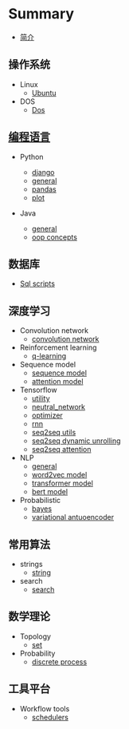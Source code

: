 # Summary
* [简介](README.md)

## 操作系统

* Linux
    * [Ubuntu](OS/linux/ubuntu.md)
* DOS
    * [Dos](OS/dos/batch.md)

## [编程语言](ProgrammingLanguage/contents.md)

* Python
    * [django](ProgrammingLanguage/python/django.md)
    * [general](ProgrammingLanguage/python/general.md)
    * [pandas](ProgrammingLanguage/python/pandas.md)
    * [plot](ProgrammingLanguage/python/plot.md)

* Java
    * [general](ProgrammingLanguage/java/geneal.md)
    * [oop concepts](ProgrammingLanguage/java/oop.md)

## 数据库
* [Sql scripts](Database/sql_scripts.md)

## 深度学习
* Convolution network
  * [convolution network](DeepLearning/convolution/conv_network.md)
* Reinforcement learning
    * [q-learning](DeepLearning/reinforcement/q-learning.md)
* Sequence model
    * [sequence model](DeepLearning/sequence_model/sequence_model.md)
    * [attention model](DeepLearning/sequence_model/attention.md)
* Tensorflow
    * [utility](DeepLearning/tensorflow/utils.md)
    * [neutral_network](DeepLearning/tensorflow/neutral_network.md)
    * [optimizer](DeepLearning/tensorflow/optimizer.md)
    * [rnn](DeepLearning/tensorflow/rnn.md)
    * [seq2seq utils](DeepLearning/tensorflow/seq2seq_utils.md)
    * [seq2seq dynamic unrolling](DeepLearning/tensorflow/seq2seq_dynamic.md)
    * [seq2seq attention](DeepLearning/tensorflow/seq2seq_attention.md)
* NLP
    * [general](DeepLearning/nlp/general.md)
    * [word2vec model](DeepLearning/nlp/nlp_word2vec.md)
    * [transformer model](DeepLearning/nlp/transformer.md)
    * [bert model](DeepLearning/nlp/google_bert.md)
* Probabilistic
  * [bayes](DeepLearning/probabilistic/bayes.md)
  * [variational antuoencoder](DeepLearning/probabilistic/vae.md)

## 常用算法
* strings
  * [string](Algorithms/string/string.md)
* search
  * [search](Algorithms/search/search.md)

## 数学理论
* Topology
  * [set](Mathematics/topology/set.md)
* Probability
  * [discrete process](Mathematics/probability/discrete_process.md)

## 工具平台
* Workflow tools
  * [schedulers](Tools/workflow/schedulers.md)

